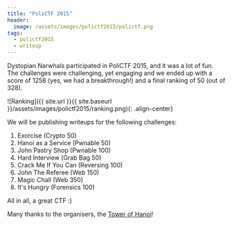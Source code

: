 ```yaml
---
title: "PoliCTF 2015"
header:
  image: /assets/images/polictf2015/polictf.png
tags:
  - polictf2015
  - writeup
---
```


Dystopian Narwhals participated in PoliCTF 2015, and it was a lot of fun. The
challenges were challenging, yet engaging and we ended up with a score of 1258
(yes, we had a breakthrough!) and a final ranking of 50 (out of 328).

![Ranking]({{ site.url }}{{ site.baseurl }}/assets/images/polictf2015/ranking.png){: .align-center}

We will be publishing writeups for the following challenges:

1. Exorcise (Crypto 50)
2. Hanoi as a Service (Pwnable 50)
3. John Pastry Shop (Pwnable 100)
4. Hard Interview (Grab Bag 50)
5. Crack Me If You Can (Reversing 100)
6. John The Referee (Web 150)
7. Magic Chall (Web 350)
8. It's Hungry (Forensics 100)

All in all, a great CTF :)

Many thanks to the organisers, the [Tower of
Hanoi](http://towerofhanoi.github.io/)!
